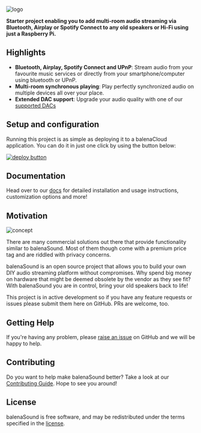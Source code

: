 ![logo](https://raw.githubusercontent.com/balena-io-projects/balena-sound/master/docs/images/balenaSound-logo.png)

**Starter project enabling you to add multi-room audio streaming via Bluetooth, Airplay or Spotify Connect to any old speakers or Hi-Fi using just a Raspberry Pi.**

## Highlights

- **Bluetooth, Airplay, Spotify Connect and UPnP**: Stream audio from your favourite music services or directly from your smartphone/computer using bluetooth or UPnP.
- **Multi-room synchronous playing**: Play perfectly synchronized audio on multiple devices all over your place.
- **Extended DAC support**: Upgrade your audio quality with one of our [supported DACs](https://sound.balenalabs.io/docs/audio-interfaces/#dac-boards)

## Setup and configuration

Running this project is as simple as deploying it to a balenaCloud application. You can do it in just one click by using the button below:

[![deploy button](https://balena.io/deploy.svg)](https://dashboard.balena-cloud.com/deploy?repoUrl=https://github.comhttps://github.com/Willard20/balena-sound)

## Documentation

Head over to our [docs](https://sound.balenalabs.io/docs/) for detailed installation and usage instructions, customization options and more!

## Motivation

![concept](https://raw.githubusercontent.com/balenalabs/balena-sound/master/docs/images/sound.png)

There are many commercial solutions out there that provide functionality similar to balenaSound. Most of them though come with a premium price tag and are riddled with privacy concerns.

balenaSound is an open source project that allows you to build your own DIY audio streaming platform without compromises. Why spend big money on hardware that might be deemed obsolete by the vendor as they see fit? With balenaSound you are in control, bring your old speakers back to life!

This project is in active development so if you have any feature requests or issues please submit them here on GitHub. PRs are welcome, too.

## Getting Help

If you're having any problem, please [raise an issue](https://github.com/balenalabs/balena-sound/issues/new) on GitHub and we will be happy to help.

## Contributing

Do you want to help make balenaSound better? Take a look at our [Contributing Guide](https://sound.balenalabs.io/contributing). Hope to see you around!

## License

balenaSound is free software, and may be redistributed under the terms specified in the [license](https://github.com/balenalabs/balena-sound/blob/master/LICENSE).
